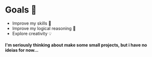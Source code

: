  # Goals 🏁

 - Improve my skills 🎯 
 - Improve my logical reasoning 🧠
 - Explore creativity 💡
 
  
  #### I'm seriously thinking about make some small projects, but i have no ideias for now...
